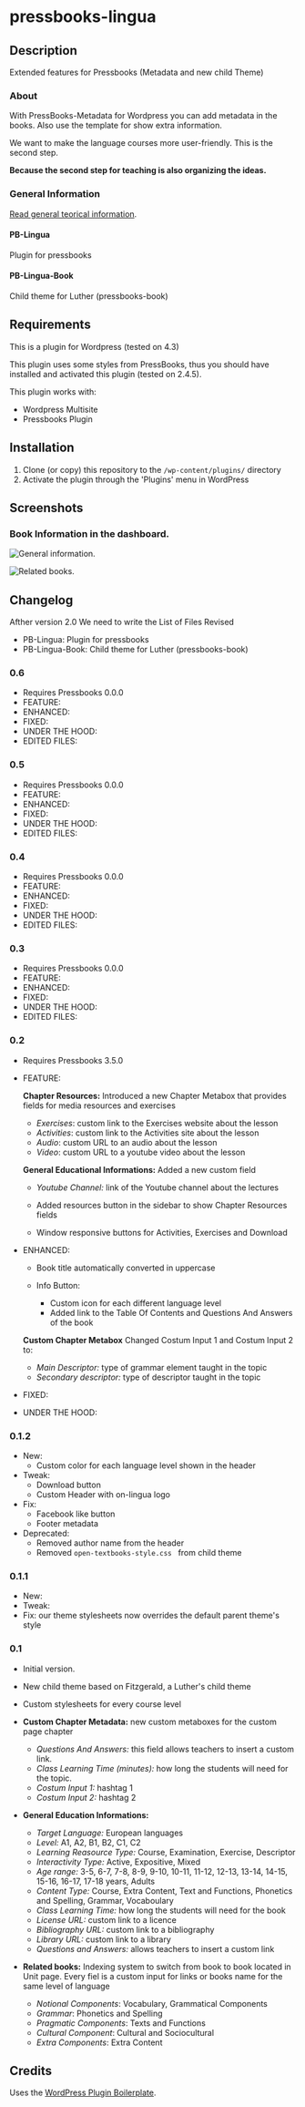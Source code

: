 # pressbooks-lingua

## Description
Extended features for Pressbooks (Metadata and new child Theme)

### About

With PressBooks-Metadata for Wordpress you can add metadata in the books. Also use the template for show extra information.

We want to make the language courses more user-friendly. This is the second step.

**Because the second step for teaching is also organizing the ideas.**

### General Information
[Read general teorical information](/README-general-information.md).

#### PB-Lingua
Plugin for pressbooks

#### PB-Lingua-Book
Child theme for Luther (pressbooks-book)


## Requirements
This is a plugin for Wordpress (tested on 4.3)

This plugin uses some styles from PressBooks, thus you should have installed and
activated this plugin (tested on 2.4.5).

This plugin works with:
* Wordpress Multisite
* Pressbooks Plugin


## Installation

1. Clone (or copy) this repository to the `/wp-content/plugins/` directory
1. Activate the plugin through the 'Plugins' menu in WordPress

## Screenshots

### Book Information in the dashboard.
![General information.](assets/GeneralInformation.png)

![Related books.](assets/RelatedBooks.png)




## Changelog
Afther version 2.0 We need to write the List of Files Revised

* PB-Lingua: Plugin for pressbooks
* PB-Lingua-Book: Child theme for Luther (pressbooks-book)

### 0.6
 * Requires Pressbooks 0.0.0
 * FEATURE:
 * ENHANCED: 
 * FIXED: 
 * UNDER THE HOOD: 
 * EDITED FILES:

### 0.5
 * Requires Pressbooks 0.0.0
 * FEATURE:
 * ENHANCED: 
 * FIXED: 
 * UNDER THE HOOD: 
 * EDITED FILES:

### 0.4
 * Requires Pressbooks 0.0.0
 * FEATURE:
 * ENHANCED: 
 * FIXED: 
 * UNDER THE HOOD: 
 * EDITED FILES:

### 0.3
 * Requires Pressbooks 0.0.0
 * FEATURE:
 * ENHANCED: 
 * FIXED: 
 * UNDER THE HOOD: 
 * EDITED FILES:

### 0.2
 * Requires Pressbooks 3.5.0
 * FEATURE:
   
   **Chapter Resources:**  Introduced a new Chapter Metabox that provides fields for media resources and exercises
     * _Exercises_: custom link to the Exercises website about the lesson
     * _Activities_: custom link to the Activities site about the lesson 
     * _Audio_: custom URL to an audio about the lesson
     * _Video_: custom URL to a youtube video about the lesson

   **General Educational Informations:** Added a new custom field
     * _Youtube Channel:_ link of the Youtube channel about the lectures
     
   * Added resources button in the sidebar to show Chapter Resources fields
   * Window responsive buttons for Activities, Exercises and Download
    
 * ENHANCED: 
   * Book title automatically converted in uppercase 
   
   * Info Button: 
     * Custom icon for each different language level 
     * Added link to the Table Of Contents and Questions And Answers of the book
     
   **Custom Chapter Metabox** Changed Costum Input 1 and Costum Input 2 to:
     * _Main Descriptor:_ type of grammar element taught in the topic
     * _Secondary descriptor:_ type of descriptor taught in the topic
    
 * FIXED: 
 * UNDER THE HOOD: 

### 0.1.2
* New: 
  * Custom color for each language level shown in the header
* Tweak: 
  * Download button
  * Custom Header with on-lingua logo
* Fix: 
  * Facebook like button
  * Footer metadata
* Deprecated:
  * Removed author name from the header
  * Removed  `open-textbooks-style.css ` from child theme

### 0.1.1
* New: 
* Tweak: 
* Fix: our theme stylesheets now overrides the default parent theme's style


### 0.1
* Initial version.
* New child theme based on Fitzgerald, a Luther's child theme
* Custom stylesheets for every course level

* **Custom Chapter Metadata:** new custom metaboxes for the custom page chapter
  * _Questions And Answers:_ this field allows teachers to insert a custom link. 
  * _Class Learning Time (minutes):_ how long the students will need for the topic.
  * _Costum Input 1:_ hashtag 1
  * _Costum Input 2:_ hashtag 2
  
* **General Education Informations:**
  * _Target Language:_ European languages
  * _Level:_ A1, A2, B1, B2, C1, C2
  * _Learning Reasource Type:_ Course, Examination, Exercise, Descriptor
  * _Interactivity Type:_ Active, Expositive, Mixed
  * _Age range:_ 3-5, 6-7, 7-8, 8-9, 9-10, 10-11, 11-12, 12-13, 13-14, 14-15, 15-16, 16-17, 17-18 years, Adults
  * _Content Type:_ Course, Extra Content, Text and Functions, Phonetics and Spelling, Grammar, Vocaboulary
  * _Class Learning Time:_ how long the students will need for the book
  * _License URL:_ custom link to a licence
  * _Bibliography URL:_ custom link to a bibliography
  * _Library URL:_ custom link to a library
  * _Questions and Answers:_ allows teachers to insert a custom link 
  


* **Related books:** Indexing system to switch from book to book located in Unit page. Every fiel is a custom input for links or books name for the same level of language
  * _Notional Components_: Vocabulary, Grammatical Components
  * _Grammar_: Phonetics and Spelling
  * _Pragmatic Components_: Texts and Functions
  * _Cultural Component_: Cultural and Sociocultural
  * _Extra Components_: Extra Content
   
 

## Credits

Uses the [WordPress Plugin Boilerplate](http://wppb.io/).
